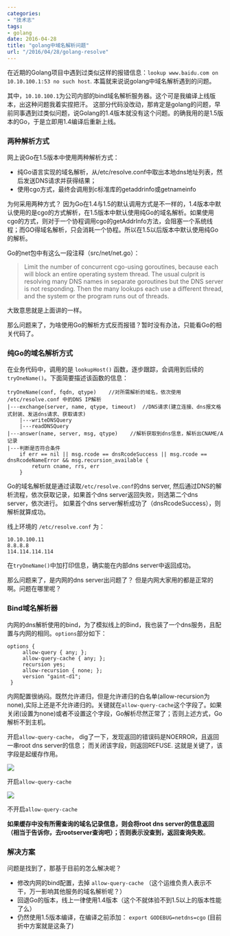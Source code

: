 ```yaml
---
categories:
- "技术志"
tags:
- golang
date: 2016-04-28
title: "golang中域名解析问题"
url: "/2016/04/28/golang-resolve"
---
```


在近期的Golang项目中遇到过类似这样的报错信息：`lookup www.baidu.com on 10.10.100.1:53 no such host`. 本篇就来说说golang中域名解析遇到的问题。

<!--more-->

其中，`10.10.100.1`为公司内部的bind域名解析服务器。这个可是我编译上线版本，出这种问题我着实捏把汗。 这部分代码没改动，那肯定是golang的问题，早前同事遇到过类似问题，说Golang的1.4版本就没有这个问题。的确我用的是1.5版本的Go，于是立即用1.4编译后重新上线。

### 两种解析方式
网上说Go在1.5版本中使用两种解析方式：

* 纯Go语言实现的域名解析，从/etc/resolve.conf中取出本地dns地址列表，然后发送DNS请求并获得结果；
* 使用cgo方式，最终会调用到c标准库的getaddrinfo或getnameinfo

为何采用两种方式？ 因为Go在1.4与1.5的默认调用方式是不一样的，1.4版本中默认使用的是cgo的方式解析，在1.5版本中默认使用纯Go的域名解析。如果使用cgo的方式，则对于一个协程调用cgo的getAddrInfo方法，会阻塞一个系统线程；而GO得域名解析，只会消耗一个协程。所以在1.5以后版本中默认使用纯Go的解析。

Go的net包中有这么一段注释（src/net/net.go）：

>  Limit the number of concurrent cgo-using goroutines, because each will block an entire operating system thread. The usual culprit is resolving many DNS names in separate goroutines but the DNS server is not responding. Then the many lookups each use a different thread, and the system or the program runs out of threads.

大致意思就是上面讲的一样。

那么问题来了，为啥使用Go的解析方式反而报错？暂时没有办法，只能看Go的相关代码了。

### 纯Go的域名解析方式

 在业务代码中，调用的是 `lookupHost()` 函数，逐步跟踪，会调用到后续的`tryOneName()`。下面简要描述该函数的信息：

	tryOneName(conf, fqdn, qtype)    //对所需解析的域名，依次使用 /etc/resolve.conf 中的DNS IP解析 					
	|---exchange(server, name, qtype, timeout)	//DNS请求(建立连接、dns报文格式封装、发送dns请求、获取请求)
		|---writeDNSQuery								
		|---readDNSQuery
	|---answer(name, server, msg, qtype)	//解析获取到dns信息，解析出CNAME/A记录
	|---判断是否符合条件
	    if err == nil || msg.rcode == dnsRcodeSuccess || msg.rcode == dnsRcodeNameError && msg.recursion_available {
            return cname, rrs, err
        }

Go的域名解析就是通过读取`/etc/resolve.conf`的dns server, 然后通过DNS的解析流程，依次获取记录，如果首个dns server返回失败，则选第二个dns server，依次进行。 如果首个dns server解析成功了（dnsRcodeSuccess），则解析就算成功。

线上环境的 `/etc/resolve.conf` 为：

	10.10.100.11
	8.8.8.8 
	114.114.114.114

在`tryOneName()`中加打印信息，确实能在内部dns server中返回成功。

那么问题来了，是内网的dns server出问题了？ 但是内网大家用的都是正常的啊。问题在哪里呢？

### Bind域名解析器

内网的dns解析使用的bind，为了模拟线上的Bind，我也装了一个dns服务，且配置与内网的相同。`options`部分如下：

	options {
	     allow-query { any; };
      	 allow-query-cache { any; };
      	 recursion yes;
         allow-recursion { none; };
         version "gaint-d1";
     }   

内网配置很纳闷。既然允许递归，但是允许递归的白名单(allow-recursion为none),实际上还是不允许递归的。关键就在`allow-query-cache`这个字段了。如果关闭(设置为none)或者不设置这个字段，Go解析尽然正常了；否则上述方式，Go解析不到主机。

开启`allow-query-cache`， dig了一下，发现返回的错误码是NOERROR，且返回一串root dns server的信息； 而关闭该字段，则返回REFUSE. 这就是关键了，该字段是起缓存作用。

![](http://7xt5nc.com1.z0.glb.clouddn.com/pic/2016/2016-04-28-golang-resolve-1.png)

开启`allow-query-cache`

![](http://7xt5nc.com1.z0.glb.clouddn.com/pic/2016/2016-04-28-golang-resolve-2.png)

不开启`allow-query-cache`

**如果缓存中没有所需查询的域名记录信息，则会将root dns server的信息返回（相当于告诉你，去rootserver查询吧）；否则表示没查到，返回查询失败**。

### 解决方案

问题是找到了，那基于目前的怎么解决呢？

* 修改内网的bind配置，去掉 `allow-query-cache` （这个运维负责人表示不干，万一影响其他服务的域名解析呢？）
* 回退Go的版本，线上一律使用1.4版本（这个不就体验不到1.5以上的版本性能了么）
* 仍然使用1.5版本编译，在编译之前添加： `export GODEBUG=netdns=cgo` (目前折中方案就是这条了)






